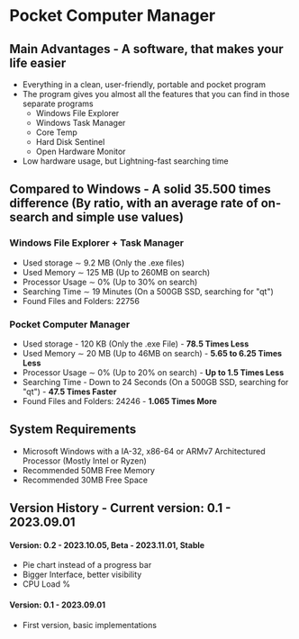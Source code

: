 # Pocket Computer Manager
## Main Advantages - A software, that makes your life easier
- Everything in a clean, user-friendly, portable and pocket program
- The program gives you almost all the features that you can find in those separate programs
  - Windows File Explorer
  - Windows Task Manager
  - Core Temp
  - Hard Disk Sentinel
  - Open Hardware Monitor
- Low hardware usage, but Lightning-fast searching time
## Compared to Windows - A solid 35.500 times difference (By ratio, with an average rate of on-search and simple use values)
### Windows File Explorer + Task Manager
- Used storage ∼ 9.2 MB (Only the .exe files)
- Used Memory  ∼ 125 MB (Up to 260MB on search)
- Processor Usage ∼ 0% (Up to 30% on search)
- Searching Time ∼ 19 Minutes (On a 500GB SSD, searching for "qt")
- Found Files and Folders: 22756
### Pocket Computer Manager
- Used storage - 120 KB (Only the .exe File) - **78.5 Times Less**
- Used Memory  ∼ 20 MB (Up to 46MB on search) - **5.65 to 6.25 Times Less**
- Processor Usage ∼ 0% (Up to 20% on search) - **Up to 1.5 Times Less**
- Searching Time - Down to 24 Seconds (On a 500GB SSD, searching for "qt") - **47.5 Times Faster**
- Found Files and Folders: 24246 - **1.065 Times More**
## System Requirements
- Microsoft Windows with a IA-32, x86-64 or ARMv7 Architectured Processor (Mostly Intel or Ryzen)
- Recommended 50MB Free Memory
- Recommended 30MB Free Space
## Version History - Current version: 0.1 - 2023.09.01
#### Version: 0.2 - 2023.10.05, Beta - 2023.11.01, Stable
  - Pie chart instead of a progress bar
  - Bigger Interface, better visibility
  - CPU Load %
#### Version: 0.1 - 2023.09.01
  - First version, basic implementations
